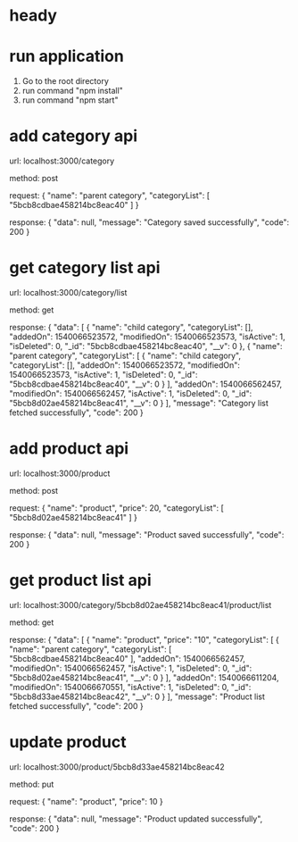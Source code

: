 # heady

# run application
1. Go to the root directory
2. run command "npm install"
3. run command "npm start"

# add category api
url: 
localhost:3000/category

method:
post

request: 
{
	"name": "parent category",
	"categoryList": [
		"5bcb8cdbae458214bc8eac40"
	]
}

response:
{
    "data": null,
    "message": "Category saved successfully",
    "code": 200
}

# get category list api
url:
localhost:3000/category/list

method:
get

response:
{
    "data": [
        {
            "name": "child category",
            "categoryList": [],
            "addedOn": 1540066523572,
            "modifiedOn": 1540066523573,
            "isActive": 1,
            "isDeleted": 0,
            "_id": "5bcb8cdbae458214bc8eac40",
            "__v": 0
        },
        {
            "name": "parent category",
            "categoryList": [
                {
                    "name": "child category",
                    "categoryList": [],
                    "addedOn": 1540066523572,
                    "modifiedOn": 1540066523573,
                    "isActive": 1,
                    "isDeleted": 0,
                    "_id": "5bcb8cdbae458214bc8eac40",
                    "__v": 0
                }
            ],
            "addedOn": 1540066562457,
            "modifiedOn": 1540066562457,
            "isActive": 1,
            "isDeleted": 0,
            "_id": "5bcb8d02ae458214bc8eac41",
            "__v": 0
        }
    ],
    "message": "Category list fetched successfully",
    "code": 200
}

# add product api
url:
localhost:3000/product

method:
post

request:
{
	"name": "product",
	"price": 20,
	"categoryList": [
		"5bcb8d02ae458214bc8eac41"
	]
}

response:
{
    "data": null,
    "message": "Product saved successfully",
    "code": 200
}

# get product list api
url:
localhost:3000/category/5bcb8d02ae458214bc8eac41/product/list

method:
get

response:
{
    "data": [
        {
            "name": "product",
            "price": "10",
            "categoryList": [
                {
                    "name": "parent category",
                    "categoryList": [
                        "5bcb8cdbae458214bc8eac40"
                    ],
                    "addedOn": 1540066562457,
                    "modifiedOn": 1540066562457,
                    "isActive": 1,
                    "isDeleted": 0,
                    "_id": "5bcb8d02ae458214bc8eac41",
                    "__v": 0
                }
            ],
            "addedOn": 1540066611204,
            "modifiedOn": 1540066670551,
            "isActive": 1,
            "isDeleted": 0,
            "_id": "5bcb8d33ae458214bc8eac42",
            "__v": 0
        }
    ],
    "message": "Product list fetched successfully",
    "code": 200
}

# update product
url:
localhost:3000/product/5bcb8d33ae458214bc8eac42

method:
put

request:
{
	"name": "product",
	"price": 10
}

response:
{
    "data": null,
    "message": "Product updated successfully",
    "code": 200
}
